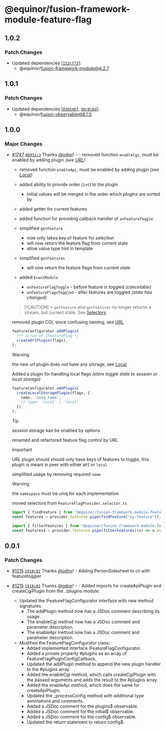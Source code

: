 # @equinor/fusion-framework-module-feature-flag

## 1.0.2

### Patch Changes

- Updated dependencies [[`152cf73`](https://github.com/equinor/fusion-framework/commit/152cf73d39eb32ccbaddaa6941e315c437c4972d)]:
  - @equinor/fusion-framework-module@4.2.7

## 1.0.1

### Patch Changes

- Updated dependencies [[`036546f`](https://github.com/equinor/fusion-framework/commit/036546f2e3d9c0d289c7145da84e940673027b5e), [`d0c0c6a`](https://github.com/equinor/fusion-framework/commit/d0c0c6a971a478e3f447663bf50b4e3a7cb1517e)]:
  - @equinor/fusion-observable@8.1.5

## 1.0.0

### Major Changes

- [#1747](https://github.com/equinor/fusion-framework/pull/1747) [`8b031c3`](https://github.com/equinor/fusion-framework/commit/8b031c31f314deeffdf395fc847e4279b61aab7e) Thanks [@odinr](https://github.com/odinr)! - - removed function `enableCgi`, must be enabled by adding plugin _(see [URL](#url))_

  - removed function `enableApi`, must be enabled by adding plugin _(see [Local](#local))_
  - added ability to provide order _(`int`)_ to the plugin

    - initial values will be merged in the order which plugins are sorted by

  - added getter for current features
  - added function for providing callback handler of `onFeatureToggle`
  - simplified `getFeature`
    - now only takes key of feature for selection
    - will now return the feature flag from current state
    - allow value type hint in template
  - simplified `getFeatures`
    - will now return the feature flags from current state
  - added `EventModule`
    - `onFeatureFlagToggle` - before feature is toggled _(cancelable)_
    - `onFeatureFlagsToggled` - after features are toggled _(state has changed)_

  > [!CAUTION] > `getFeature` and `getFeatures` no longer returns a stream, but current state.
  > See [Selectors](#selectors)

  removed plugin CGI, since confusing naming, see [URL](#url)

  ```ts
  featureConfigurator.addPlugin(
    /** array of IFeatureFlag */
    createUrlPlugin(flags),
  );
  ```

  > [!WARNING]
  > the new url plugin does not have any storage, see [Local](#local)

  Added a plugin for handling local flags _(store toggle state to session or local storage)_

  ```ts
  featureConfigurator.addPlugin(
    createLocalStoragePlugin(flags, {
      name: `uniq-name`,
      // type: 'local' | 'local'
    }),
  );
  ```

  > [!TIP]
  > session storage kan be enabled by options

  renamed and refactored feature flag control by URL

  > [!IMPORTANT]
  > URL plugin should should only have keys of features to toggle, this plugin is meant in peer with either `API` or `local`

  simplified usage by removing required `name`

  > [!WARNING]
  > the `namespace` must be uniq for each implementation

  moved selectors from `FeatureFlagProvider.selector.ts`

  ```ts
  import { findFeature } from "@equinor/fusion-framework-module-feature-flag/selectors";
  const feature$ = provider.feature$.pipe(findFeature("my-feature"));
  ```

  ```ts
  import { filterFeatures } from "@equinor/fusion-framework-module-feature-flag/selectors";
  const features$ = provider.feature$.pipe(filterFeatures((x) => x.enabled));
  ```

## 0.0.1

### Patch Changes

- [#1215](https://github.com/equinor/fusion-framework/pull/1215) [`1918c82`](https://github.com/equinor/fusion-framework/commit/1918c8228bc7158c4c358aa8f5688342e3b11b1d) Thanks [@odinr](https://github.com/odinr)! - Adding PersonSidesheet to cli with featuretoggler

- [#1215](https://github.com/equinor/fusion-framework/pull/1215) [`1918c82`](https://github.com/equinor/fusion-framework/commit/1918c8228bc7158c4c358aa8f5688342e3b11b1d) Thanks [@odinr](https://github.com/odinr)! - - Added imports for createApiPlugin and createCgiPlugin from the ./plugins module.
  - Updated the IFeatureFlagConfigurator interface with new method signatures.
    - The addPlugin method now has a JSDoc comment describing its usage.
    - The enableCgi method now has a JSDoc comment and parameter description.
    - The enableApi method now has a JSDoc comment and parameter description.
  - Modified the FeatureFlagConfigurator class:
    - Added implemented interface IFeatureFlagConfigurator.
    - Added a private property #plugins as an array of FeatureFlagPluginConfigCallback.
    - Updated the addPlugin method to append the new plugin handler to the #plugins array.
    - Added the enableCgi method, which calls createCgiPlugin with the passed arguments and adds the result to the #plugins array.
    - Added the enableApi method, which does the same for createApiPlugin.
    - Updated the \_processConfig method with additional type annotations and comments.
    - Added a JSDoc comment for the plugins$ observable.
    - Added a JSDoc comment for the initial$ observable.
    - Added a JSDoc comment for the config$ observable.
    - Updated the return statement to return config$.
